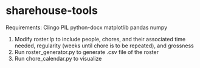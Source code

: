 # sharehouse-tools

Requirements: 
Clingo
PIL
python-docx
matplotlib
pandas
numpy

1. Modify roster.lp to include people, chores, and their associated time needed, regularity (weeks until chore is to be repeated), and grossness
2. Run roster_generator.py to generate .csv file of the roster
3. Run chore_calendar.py to visualize
